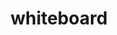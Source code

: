 ---
title: "whiteboard"
style:
    primaryColor: "#404040"
    secondaryColor: "#686868"
    specialColor: "#c45c7f"
    backgroundColor: "#fff"
    headingsFont: "'Space Grotesk', sans-serif"
    mainFont: "'Space Grotesk', 'Noto Sans', sans-serif"
    specialFont: "'Space Grotesk', monospace"
    fontSize: "18px"
    lineHeight: "1.5"
    importUrl: "https://fonts.googleapis.com/css2?family=Space+Grotesk:wght@400;700&display=swap"
---